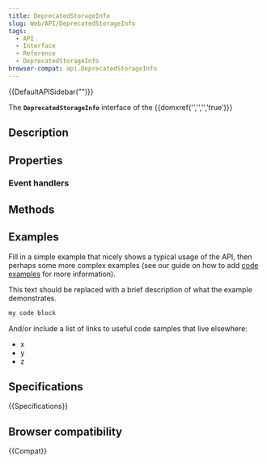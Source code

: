 ```yaml
---
title: DeprecatedStorageInfo
slug: Web/API/DeprecatedStorageInfo
tags:
  - API
  - Interface
  - Reference
  - DeprecatedStorageInfo
browser-compat: api.DeprecatedStorageInfo
---
```

{{DefaultAPISidebar("")}}

The **`DeprecatedStorageInfo`** interface of the {{domxref('','','','true')}} 

## Description

 

## Properties



### Event handlers



## Methods



## Examples

Fill in a simple example that nicely shows a typical usage of the API, then perhaps some more complex examples (see our guide on how to add [code examples](/en-US/docs/MDN/Contribute/Structures/Code_examples) for more information).

This text should be replaced with a brief description of what the example demonstrates.

```js
my code block
```

And/or include a list of links to useful code samples that live elsewhere:

*   x
*   y
*   z

## Specifications

{{Specifications}}

## Browser compatibility

{{Compat}}

